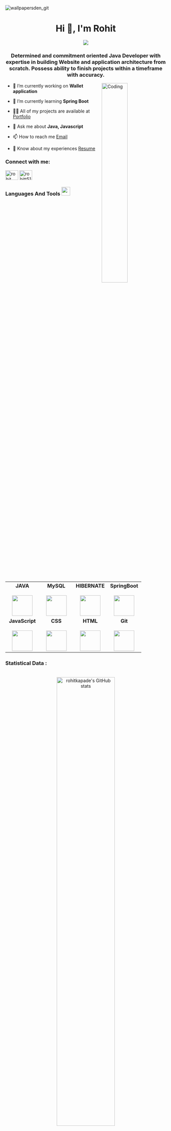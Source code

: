 ![wallpapersden_git](https://user-images.githubusercontent.com/105915717/192456861-56f01667-a02d-402e-a1b5-d236b3dc3ab4.jpg)

<h1 align="center">Hi 👋, I'm Rohit</h1>

<p align="center"><a align="center" href="https://rohitkapade.github.io/"><img src="https://readme-typing-svg.herokuapp.com?color=0A88B3&lines=Welcome+to+My+GitHub+Profile...!;Click+to+visit+my+Portfolio..." /></a></p>

<h3 align="center"><b>Determined and commitment oriented Java Developer with expertise in building Website and application architecture from scratch. Possess ability to finish projects within a timeframe with accuracy.</b></h3>

<img src="https://user-images.githubusercontent.com/105915717/192617762-4a3e755e-e814-484b-a365-5d139d116bd1.gif" alt="Coding" align="right" width="40%"/>

- 🔭 I’m currently working on **Wallet application**

- 🌱 I’m currently learning **Spring Boot**

- 👨‍💻 All of my projects are available at <a href="https://rohitkapade.github.io/">Portfolio</a>                   

- 💬 Ask me about **Java, Javascript**

- 📫 How to reach me <a href="rohitkapade1512@gmail.com">Email</a>     

- 📄 Know about my experiences  <a href="https://drive.google.com/file/d/1zLiqADoTIDCdIhsaiFzT992EGKqH1XKu/view?usp=sharing">Resume</a>  

<h3 align="left">Connect with me:</h3>
<p align="left">
<a href="https://www.linkedin.com/in/rohit-kapade-625358220/" target="blank"><img align="center" src="https://raw.githubusercontent.com/rahuldkjain/github-profile-readme-generator/master/src/images/icons/Social/linked-in-alt.svg" alt="rohit kapade" height="30" width="40" /></a>
<a href="https://www.instagram.com/rohitt_5165/" target="blank"><img align="center" src="https://raw.githubusercontent.com/rahuldkjain/github-profile-readme-generator/master/src/images/icons/Social/instagram.svg" alt="rohitt5165" height="30" width="40" /></a>
</p>



<div align="center">
<h3 align="left" border="0"> Languages And Tools <img src="https://camo.githubusercontent.com/beb64ff21c883e318e4f5db5231c2ba4175705bea1c9249e82a41ab375db4f75/68747470733a2f2f6d65646961322e67697068792e636f6d2f6d656469612f51737347456d706b79454f684243623765312f67697068792e6769663f6369643d656366303565343761306e336769316266716e74716d6f62386739616964316f796a327772336473336d67373030626c267269643d67697068792e676966" width="27"/></h3>
<br>
<table align="center">
<tbody>
<tr valign="top">
<td width="25%" align="center">
<span><b>JAVA</b></span><br><br>
<img height="64px" src="https://cdn-icons-png.flaticon.com/512/226/226777.png">
</td>
<td width="25%" align="center">
<span><b>MySQL</b></span><br><br>
<img height="64px" src="https://cdn-icons-png.flaticon.com/512/919/919836.png">
</td>
<td width="25%" align="center">
<span><b>HIBERNATE</b></span><br><br>
<img height="64px" src="https://hibernate.org/images/hibernate-logo.svg">
</td>
<td width="25%" align="center">
<span><b>SpringBoot</b></span><br><br>
<img height="64px" src="https://www.google.co.in/imgres?imgurl=https%3A%2F%2Fstatic-00.iconduck.com%2Fassets.00%2Fspring-icon-256x256-2efvkvky.png&imgrefurl=https%3A%2F%2Ficonduck.com%2Ficons%2F4468%2Fspring-boot&tbnid=ASw-FVXaD9tkOM&vet=12ahUKEwi4s8ysxIj9AhVPKbcAHZ1xDtsQMygBegUIARDFAQ..i&docid=Z7BWvOtTRgGdXM&w=256&h=256&q=spring%20boot%20icon%20svg&ved=2ahUKEwi4s8ysxIj9AhVPKbcAHZ1xDtsQMygBegUIARDFAQ">
</td>
</tr>

<tr valign="top">
<td width="25%" align="center">
<span><b>JavaScript</b></span><br><br>
<img height="64px" src="https://cdn-icons-png.flaticon.com/512/5968/5968292.png">
</td>


<td width="25%" align="center">
<span><b>CSS</b></span><br><br>
<img height="64px" src="https://cdn-icons-png.flaticon.com/512/888/888847.png">
</td>

<td width="25%" align="center">
<span><b>HTML</b></span><br><br>
<img height="64px" src="https://cdn-icons-png.flaticon.com/512/888/888859.png">
</td>
<td width="25%" align="center">
<span><b>Git</b></span><br><br>
<img height="64px" src="https://cdn.svgporn.com/logos/git-icon.svg">
</td>
</tr>
</tbody>
</table>
</div> 

<h3>Statistical Data :</h3>
<br>
<div align="center">
  <img src="https://github-readme-stats.vercel.app/api?username=rohitkapade&count_private=true&theme=algolia" alt="rohitkapade's GitHub stats" width="60%"/>
</div>

<br>


<div align="center">
  <img src="https://github-readme-stats.vercel.app/api/top-langs/?username=rohitkapade&langs_count=8&theme=algolia" alt="rohitkapade's GitHub stats" width="40%"/>
</div>

<br>

<div align="center">
  <img src="https://github-readme-streak-stats.herokuapp.com/?user=rohitkapade&theme=algolia" alt="rohitkapade's GitHub stats" width="60%"/>
</div>

<br>




<!-- <img align="left" src="https://github-readme-stats.vercel.app/api/top-langs?username=rohitkapade&show_icons=true&locale=en&layout=compact" alt="rohitkapade" />

<img align="center" src="https://github-readme-stats.vercel.app/api?username=rohitkapade&show_icons=true&locale=en" alt="rohitkapade" />

<img align="center" src="https://github-readme-streak-stats.herokuapp.com/?user=rohitkapade&" alt="rohitkapade" /> -->

![](./profile-3d-contrib/profile-night-green.svg)

 <img  src="https://raw.githubusercontent.com/Trilokia/Trilokia/379277808c61ef204768a61bbc5d25bc7798ccf1/bottom_header.svg" />
 
 ![][def]




[def]: ./profile-3d-contrib/profile-night-green.svg

<h2 align="center">Thank you for visiting my GitHub profile.</h2>

![](https://komarev.com/ghpvc/?username=rohitkapade)

